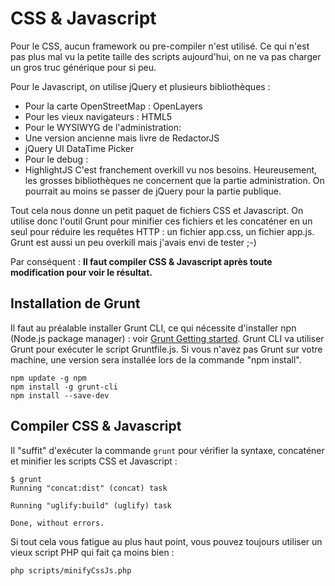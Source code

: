 CSS & Javascript
=================

Pour le CSS, aucun framework ou pre-compiler n'est utilisé. Ce qui n'est pas plus mal vu la petite taille des scripts aujourd'hui, on ne va pas charger un gros truc générique pour si peu.

Pour le Javascript, on utilise jQuery et plusieurs bibliothèques : 
* Pour la carte OpenStreetMap : OpenLayers
* Pour les vieux navigateurs : HTML5
* Pour le WYSIWYG de l'administration:
 * Une version ancienne mais livre de RedactorJS
 * jQuery UI DataTime Picker
* Pour le debug :
 * HighlightJS
C'est franchement overkill vu nos besoins. Heureusement, les grosses bibliothèques ne concernent que la partie administration. On pourrait au moins se passer de jQuery pour la partie publique.

Tout cela nous donne un petit paquet de fichiers CSS et Javascript. On utilise donc l'outil Grunt pour minifier ces fichiers et les concaténer en un seul pour réduire les requêtes HTTP : un fichier app.css, un fichier app.js. Grunt est aussi un peu overkill mais j'avais envi de tester ;-)

Par conséquent : **Il faut compiler CSS & Javascript après toute modification pour voir le résultat.**

Installation de Grunt
------------

Il faut au préalable installer Grunt CLI, ce qui nécessite d'installer npn (Node.js package manager) : voir [Grunt Getting started](http://gruntjs.com/getting-started). Grunt CLI va utiliser Grunt pour exécuter le script Gruntfile.js. Si vous n'avez pas Grunt sur votre machine, une version sera installée lors de la commande "npm install".

    npm update -g npm
    npm install -g grunt-cli
    npm install --save-dev

Compiler CSS & Javascript
------------

Il "suffit" d'exécuter la commande `grunt` pour vérifier la syntaxe, concaténer et minifier les scripts CSS et Javascript :

    $ grunt
    Running "concat:dist" (concat) task
    
    Running "uglify:build" (uglify) task
    
    Done, without errors.

Si tout cela vous fatigue au plus haut point, vous pouvez toujours utiliser un vieux script PHP qui fait ça moins bien :

    php scripts/minifyCssJs.php

